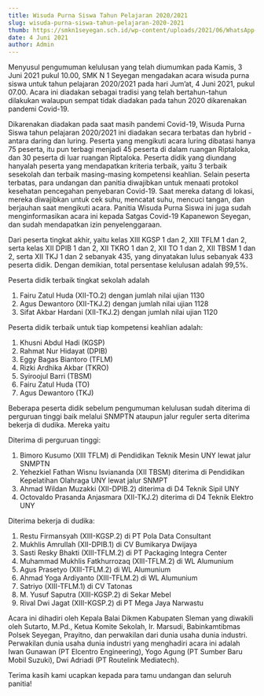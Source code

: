 ```yaml
---
title: Wisuda Purna Siswa Tahun Pelajaran 2020/2021
slug: wisuda-purna-siswa-tahun-pelajaran-2020-2021
thumb: https://smkn1seyegan.sch.id/wp-content/uploads/2021/06/WhatsApp-Image-2021-06-18-at-13.41.42.jpeg
date: 4 Juni 2021
author: Admin
---
```


Menyusul pengumuman kelulusan yang telah diumumkan pada Kamis, 3 Juni 2021 pukul 10.00, SMK N 1 Seyegan mengadakan acara wisuda purna siswa untuk tahun pelajaran 2020/2021 pada hari Jum’at, 4 Juni 2021, pukul 07.00. Acara ini diadakan sebagai tradisi yang telah bertahun-tahun dilakukan walaupun sempat tidak diadakan pada tahun 2020 dikarenakan pandemi Covid-19.

Dikarenakan diadakan pada saat masih pandemi Covid-19, Wisuda Purna Siswa tahun pelajaran 2020/2021 ini diadakan secara terbatas dan hybrid -antara daring dan luring. Peserta yang mengikuti acara luring dibatasi hanya 75 peserta, itu pun terbagi menjadi 45 peserta di dalam ruangan Riptaloka, dan 30 peserta di luar ruangan Riptaloka. Peserta didik yang diundang hanyalah peserta yang mendapatkan kriteria terbaik, yaitu 3 terbaik sesekolah dan terbaik masing-masing kompetensi keahlian. Selain peserta terbatas, para undangan dan panitia diwajibkan untuk menaati protokol kesehatan pencegahan penyebaran Covid-19. Saat mereka datang di lokasi, mereka diwajibkan untuk cek suhu, mencatat suhu, mencuci tangan, dan berjauhan saat mengikuti acara. Panitia Wisuda Purna Siswa ini juga sudah menginformasikan acara ini kepada Satgas Covid-19 Kapanewon Seyegan, dan sudah mendapatkan izin penyelenggaraan.

Dari peserta tingkat akhir, yaitu kelas XIII KGSP 1 dan 2, XIII TFLM 1 dan 2, serta kelas XII DPIB 1 dan 2, XII TKRO 1 dan 2, XII TO 1 dan 2, XII TBSM 1 dan 2, serta XII TKJ 1 dan 2 sebanyak 435, yang dinyatakan lulus sebanyak 433 peserta didik. Dengan demikian, total persentase kelulusan adalah 99,5%.

Peserta didik terbaik tingkat sekolah adalah

1. Fairu Zatul Huda (XII-TO.2) dengan jumlah nilai ujian 1130
2. Agus Dewantoro (XII-TKJ.2) dengan jumlah nilai ujian 1128
3. Sifat Akbar Hardani (XII-TKJ.2) dengan jumlah nilai ujian 1120

Peserta didik terbaik untuk tiap kompetensi keahlian adalah:

1. Khusni Abdul Hadi (KGSP)
2. Rahmat Nur Hidayat (DPIB)
3. Eggy Bagas Biantoro (TFLM)
4. Rizki Ardhika Akbar (TKRO)
5. Syiroojul Barri (TBSM)
6. Fairu Zatul Huda (TO)
7. Agus Dewantoro (TKJ)

Beberapa peserta didik sebelum pengumuman kelulusan sudah diterima di perguruan tinggi baik melalui SNMPTN ataupun jalur reguler serta diterima bekerja di dudika. Mereka yaitu

Diterima di perguruan tinggi:

1. Bimoro Kusumo (XIII TFLM) di Pendidikan Teknik Mesin UNY lewat jalur SNMPTN
2. Yehezkiel Fathan Wisnu Isviananda (XII TBSM) diterima di Pendidikan Kepelatihan Olahraga UNY lewat jalur SNMPT
3. Ahmad Wildan Muzakki (XII-DPIB.2) diterima di D4 Teknik Sipil UNY
4. Octovaldo Prasanda Anjasmara (XII-TKJ.2) diterima di D4 Teknik Elektro UNY

Diterima bekerja di dudika:

1. Restu Firmansyah (XIII-KGSP.2) di PT Pola Data Consultant
2. Mukhlis Amrullah (XII-DPIB.1) di CV Bumikarya Dwijaya
3. Sasti Resky Bhakti (XIII-TFLM.2) di PT Packaging Integra Center
4. Muhammad Mukhlis Fatkhurrozaq (XIII-TFLM.2) di WL Alumunium
5. Agus Prasetyo (XIII-TFLM.2) di WL Alumunium
6. Ahmad Yoga Ardiyanto (XIII-TFLM.2) di WL Alumunium
7. Satriyo (XIII-TFLM.1) di CV Tatonas
8. M. Yusuf Saputra (XIII-KGSP.2) di Sekar Mebel
9. Rival Dwi Jagat (XIII-KGSP.2) di PT Mega Jaya Narwastu

Acara ini dihadiri oleh Kepala Balai Dikmen Kabupaten Sleman yang diwakili oleh Sutarto, M.Pd., Ketua Komite Sekolah, Ir. Marsudi, Babinkamtibmas Polsek Seyegan, Prayitno, dan perwakilan dari dunia usaha dunia industri. Perwakilan dunia usaha dunia industri yang menghadiri acara ini adalah Iwan Gunawan (PT Elcentro Engineering), Yogo Agung (PT Sumber Baru Mobil Suzuki), Dwi Adriadi (PT Routelink Mediatech).

Terima kasih kami ucapkan kepada para tamu undangan dan seluruh panitia!